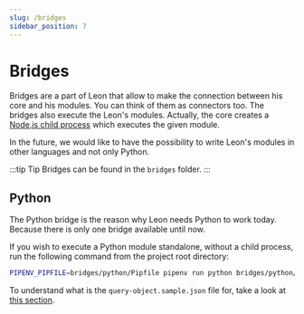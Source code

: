 ```yaml
---
slug: /bridges
sidebar_position: 7
---
```


# Bridges

Bridges are a part of Leon that allow to make the connection between his core and his modules. You can think of them as connectors too. The bridges also execute the Leon's modules.
Actually, the core creates a [Node.js child process](https://nodejs.org/api/child_process.html) which executes the given module.

In the future, we would like to have the possibility to write Leon's modules in other languages and not only Python.

:::tip Tip
Bridges can be found in the `bridges` folder.
:::

## Python

The Python bridge is the reason why Leon needs Python to work today. Because there is only one bridge available until now.

If you wish to execute a Python module standalone, without a child process, run the following command from the project root directory:
```bash
PIPENV_PIPFILE=bridges/python/Pipfile pipenv run python bridges/python/main.py server/src/query-object.sample.json
```

To understand what is the `query-object.sample.json` file for, take a look at [this section](packages-modules#query-object).
